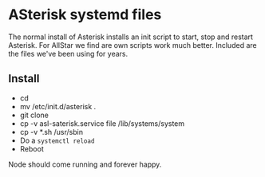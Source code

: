 # ASterisk systemd files
The normal install of Asterisk installs an init script to start, stop and restart Asterisk. For AllStar we find are own scripts work much better. 
Included are the files we've been using for years.

## Install
- cd
- mv /etc/init.d/asterisk .
- git clone 
- cp -v asl-saterisk.service file /lib/systems/system
- cp -v *.sh /usr/sbin
- Do a `systemctl reload`
- Reboot

Node should come running and forever happy.
